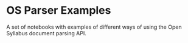 
# OS Parser Examples

A set of notebooks with examples of different ways of using the Open Syllabus document parsing API.